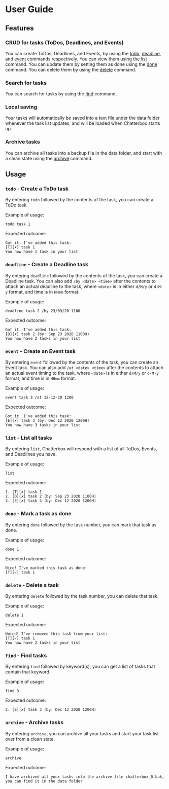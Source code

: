 # User Guide

## Features 

### CRUD for tasks (ToDos, Deadlines, and Events)
You can create ToDos, Deadlines, and Events, by using the [todo](#todo---create-a-todo-task), [deadline](#deadline---create-a-deadline-task), and [event](#event---create-an-event-task) commands respectively. You can view them using the [list](#list---list-all-tasks) command. You can update them by setting them as done using the [done](#done---mark-a-task-as-done) command. You can delete them by using the [delete](#delete---delete-a-task) command.

### Search for tasks
You can search for tasks by using the [find](#find---find-tasks) command.

### Local saving
Your tasks will automatically be saved into a text file under the data folder whenever the task list updates, and will be loaded when Chatterbox starts up.

### Archive tasks
You can archive all tasks into a backup file in the data folder, and start with a clean state using the [archive](#archive---archive-tasks) command.

## Usage

### `todo` - Create a ToDo task

By entering `todo` followed by the contents of the task, you can create a ToDo task.

Example of usage:

`todo task 1`

Expected outcome:
 ```
 Got it. I've added this task:
 [T][✗] task 1
 You now have 1 task in your list
 ```
 
### `deadline` - Create a Deadline task

By entering `deadline` followed by the contents of the task, you can create a Deadline task. You can also add `/by <date> <time>` after the contents to attach an actual deadline to the task, where `<date>` is in either `d/M/y` or `d-M-y` format, and time is in `HHmm` format.

Example of usage:

`deadline task 2 /by 23/09/20 1100`

Expected outcome:
 ```
 Got it. I've added this task:
 [D][✗] task 2 (by: Sep 23 2020 1100H)
 You now have 2 tasks in your list
 ```

### `event` - Create an Event task

By entering `event` followed by the contents of the task, you can create an Event task. You can also add `/at <date> <time>` after the contents to attach an actual event timing to the task, where `<date>` is in either `d/M/y` or `d-M-y` format, and time is in `HHmm` format.

Example of usage:

`event task 3 /at 12-12-20 1200`

Expected outcome:
 ```
 Got it. I've added this task:
 [E][✗] task 3 (by: Dec 12 2020 1200H)
 You now have 3 tasks in your list
 ```

### `list` - List all tasks

By entering `list`, Chatterbox will respond with a list of all ToDos, Events, and Deadlines you have.

Example of usage:

`list`

Expected outcome:
 ```
 1. [T][✗] task 1
 2. [D][✗] task 2 (by: Sep 23 2020 1100H)
 3. [E][✗] task 3 (by: Dec 12 2020 1200H)
 ```

### `done` - Mark a task as done

By entering `done` followed by the task number, you can mark that task as done.

Example of usage:

`done 1`

Expected outcome:
 ```
 Nice! I've marked this task as done:
 [T][✓] task 1
 ```
 
### `delete` - Delete a task

By entering `delete` followed by the task number, you can delete that task.

Example of usage:

`delete 1`

Expected outcome:
 ```
 Noted! I've removed this task from your list:
 [T][✓] task 1
 You now have 2 tasks in your list
 ```
 
### `find` - Find tasks

By entering `find` followed by keyword(s), you can get a list of tasks that contain that keyword.

Example of usage:

`find 3`

Expected outcome:
 ```
 2. [E][✗] task 3 (by: Dec 12 2020 1200H)
 ```
 
### `archive` - Archive tasks

By entering `archive`, you can archive all your tasks and start your task list over from a clean state.

Example of usage:

`archive`

Expected outcome:
 ```
 I have archived all your tasks into the archive file chatterbox_0.bak, you can find it in the data folder
 ```
 
